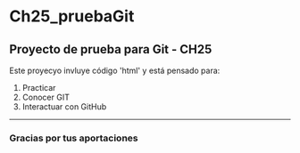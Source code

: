 # Ch25_pruebaGit
## Proyecto de prueba para Git - CH25

Este proyecyo invluye código 'html' y está pensado para:
1. Practicar
2. Conocer GIT
3. Interactuar con GitHub

---

### Gracias por tus aportaciones
